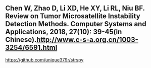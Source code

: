 ## Chen W, Zhao D, Li XD, He XY, Li RL, Niu BF. Review on Tumor Microsatellite Instability Detection Methods. Computer Systems and Applications, 2018, 27(10): 39-45(in Chinese).http://www.c-s-a.org.cn/1003-3254/6591.html

https://github.com/unique379r/strspy


